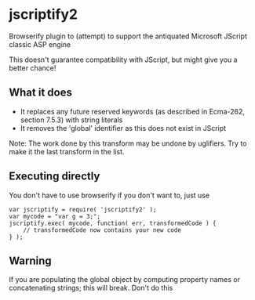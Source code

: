 # jscriptify2
Browserify plugin to (attempt) to support the antiquated Microsoft JScript classic ASP engine

This doesn't guarantee compatibility with JScript, but might give you a better chance!

## What it does
* It replaces any future reserved keywords (as described in Ecma-262, section 7.5.3) with string literals
* It removes the 'global' identifier as this does not exist in JScript

Note: The work done by this transform may be undone by uglifiers. Try to make it the last transform in the list.

## Executing directly
You don't have to use browserify if you don't want to, just use
```
var jscriptify = require( 'jscriptify2' );
var mycode = "var g = 3;";
jscriptify.exec( mycode, function( err, transformedCode ) {
	// transformedCode now contains your new code
} );
```

## Warning
If you are populating the global object by computing property names or concatenating strings; this will break. Don't do this
